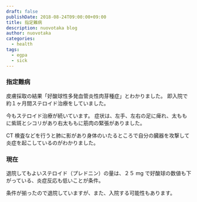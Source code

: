```yaml
---
draft: false
publishDate: 2018-08-24T09:00:00+09:00
title: 指定難病
description: nuovotaka blog
author: nuovotaka
categories:
  - health
tags:
  - egpa
  - sick
---
```


### 指定難病

皮膚採取の結果「好酸球性多発血管炎性肉芽種症」とわかりました。
即入院で約１ヶ月間ステロイド治療をしていました。

今もステロイド治療が続いています。
症状は、左手、左右の足に痺れ、太ももに紫斑とシコリがあり右太ももに筋肉の緊張がありました。

CT 検査などを行うと肺に影があり身体のいたるところで自分の臓器を攻撃して炎症を起こしているのがわかりました。

### 現在

退院してもよいステロイド（プレドニン）の量は、２５ mg で好酸球の数値も下がっている、炎症反応も低いことが条件。

条件が揃ったので退院していますが、また、入院する可能性もあります。
